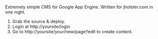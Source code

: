 Extremely simple CMS for Google App Engine. Written for jholster.com in one night.

1) Grab the source & deploy.
2) Login at http://yoursite/login
3) Go to http://yoursite/your/new/page?edit to create content.
